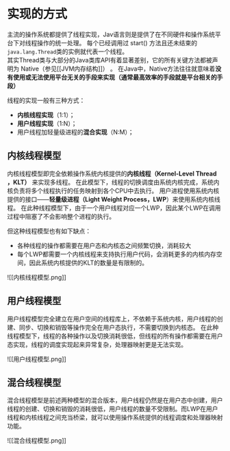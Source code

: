 # 实现的方式
主流的操作系统都提供了线程实现，Jav语言则是提供了在不同硬件和操作系统平台下对线程操作的统一处理。
每个已经调用过 start() 方法且还未结束的`java.lang.Thread`类的实例就代表一个线程。  
其实Thread类与大部分的Java类库API有着显著差别，它的所有关键方法都被声明为 Native（参见[[JVM内存结构]]） 。
在Java中，Native方法往往就意味着**没有使用或无法使用平台无关的手段来实现（通常最高效率的手段就是平台相关的手段）**

线程的实现一般有三种方式：
-   **内核线程实现**（1:1）；
-   **用户线程实现**（1:N）；
-   用户线程加轻量级进程的**混合实现**（N:M）；

## 内核线程模型
内核线程模型即完全依赖操作系统内核提供的**内核线程（Kernel-Level Thread ，KLT）** 来实现多线程。
在此模型下，线程的切换调度由系统内核完成，系统内核负责将多个线程执行的任务映射到各个CPU中去执行。
用户进程使用系统内核提供的接口——**轻量级进程（Light Weight Process，LWP**）来使用系统内核线程。
在此种线程模型下，由于一个用户线程对应一个LWP，因此某个LWP在调用过程中阻塞了不会影响整个进程的执行。

但这种线程模型也有如下缺点：
-   各种线程的操作都需要在用户态和内核态之间频繁切换，消耗较大
-   每个LWP都需要一个内核线程来支持执行用户代码，会消耗更多的内核内存空间，因此系统内核提供的KLT的数量是有限制的。


![[内核线程模型.png]]


## 用户线程模型
用户线程模型完全建立在用户空间的线程库上，不依赖于系统内核，用户线程的创建、同步、切换和销毁等操作完全在用户态执行，不需要切换到内核态。
在此种线程模型下，线程的各种操作以及切换消耗很低，但线程的所有操作都需要在用户态实现，线程的调度实现起来异常复杂，处理器映射更是无法实现。

![[用户线程模型.png]]


## 混合线程模型
混合线程模型是前述两种模型的混合版本，用户线程仍然是在用户态中创建，用户线程的创建、切换和销毁的消耗很低，用户线程的数量不受限制。而LWP在用户线程和内核线程之间充当桥梁，就可以使用操作系统提供的线程调度和处理器映射功能。

![[混合线程模型.png]]